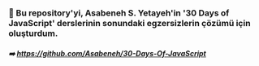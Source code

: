 ### :dizzy: Bu repository'yi, Asabeneh S. Yetayeh'in '30 Days of JavaScript' derslerinin sonundaki egzersizlerin çözümü için oluşturdum.

##### :arrow_right: https://github.com/Asabeneh/30-Days-Of-JavaScript
 
